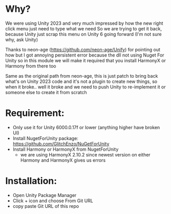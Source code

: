 # Why?
We were using Unity 2023 and very much impressed by how the new right click menu just need to type what we need
So we are trying to get it back, because Unity just scrap this menu on Unity 6 going forward (I'm not sure why, ask Unity)

Thanks to neon-age (https://github.com/neon-age/Unify) for pointing out how but I got annoying persistent error because the dll not using Nuget For Unity so in this module we will make it required that you install HarmonyX or Harmony from there too

Same as the original path from neon-age, this is just patch to bring back what's on Unity 2023 code and it's not a plugin to create new things, so when it broke.. well it broke and we need to push Unity to re-implement it or someone else to create it from scratch

# Requirement:
- Only use it for Unity 6000.0.17f or lower (anything higher have broken UI)
- Install NugetForUnity package: https://github.com/GlitchEnzo/NuGetForUnity
- Install Harmony or HarmonyX from NugetForUnity
  - we are using HarmonyX 2.10.2 since newest version on either Harmony and HarmonyX gives us errors 

# Installation:
- Open Unity Package Manager
- Click + icon and choose From Git URL
- copy paste Git URL of this repo

